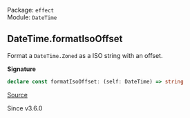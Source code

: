 Package: `effect`<br />
Module: `DateTime`<br />

## DateTime.formatIsoOffset

Format a `DateTime.Zoned` as a ISO string with an offset.

**Signature**

```ts
declare const formatIsoOffset: (self: DateTime) => string
```

[Source](https://github.com/Effect-TS/effect/tree/main/packages/effect/src/DateTime.ts#L1555)

Since v3.6.0